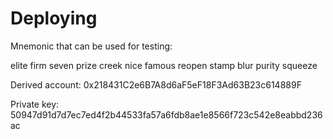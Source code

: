Deploying
=========

Mnemonic that can be used for testing:

elite firm seven prize creek nice famous reopen stamp blur purity squeeze

Derived account: 0x218431C2e6B7A8d6aF5eF18F3Ad63B23c614889F

Private key: 50947d91d7d7ec7ed4f2b44533fa57a6fdb8ae1e8566f723c542e8eabbd236ac